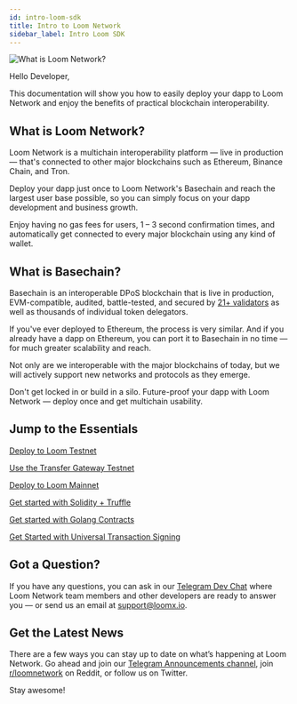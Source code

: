 ```yaml
---
id: intro-loom-sdk
title: Intro to Loom Network
sidebar_label: Intro Loom SDK
---
```


![What is Loom Network?](/developers/img/what-is-loom.png)

Hello Developer, 

This documentation will show you how to easily deploy your dapp to Loom Network and enjoy the benefits of practical blockchain interoperability.

## What is Loom Network?

Loom Network is a multichain interoperability platform — live in production — that's connected to other major blockchains such as Ethereum, Binance Chain, and Tron.

Deploy your dapp just once to Loom Network's Basechain and reach the largest user base possible, so you can simply focus on your dapp development and business growth.

Enjoy having no gas fees for users, 1 – 3 second confirmation times, and automatically get connected to every major blockchain using any kind of wallet.

## What is Basechain?

Basechain is an interoperable DPoS blockchain that is live in production, EVM-compatible, audited, battle-tested, and secured by [21+ validators](https://wallet.loomx.io/validators) as well as thousands of individual token delegators.

If you've ever deployed to Ethereum, the process is very similar. And if you already have a dapp on Ethereum, you can port it to Basechain in no time — for much greater scalability and reach.

Not only are we interoperable with the major blockchains of today, but we will actively support new networks and protocols as they emerge.

Don't get locked in or build in a silo. Future-proof your dapp with Loom Network — deploy once and get multichain usability.

## Jump to the Essentials

[Deploy to Loom Testnet](deploy-loom-testnet.html)

[Use the Transfer Gateway Testnet](extdev-transfer-gateway.html)

[Deploy to Loom Mainnet](deploy-loom-mainnet.html)

[Get started with Solidity + Truffle](deploy-loom-testnet.html)

[Get started with Golang Contracts](prereqs-all.html)

[Get Started with Universal Transaction Signing](how-to-get-started.html#to-get-started-with-universal-transaction-signing)

## Got a Question?

If you have any questions, you can ask in our [Telegram Dev Chat](https://t.me/LoomNetworkDev) where Loom Network team members and other developers are ready to answer you — or send us an email at [support@loomx.io](mailto:support@loomx.io).

## Get the Latest News

There are a few ways you can stay up to date on what’s happening at Loom Network. Go ahead and join our [Telegram Announcements channel](https://t.me/loomannouncements), join [r/loomnetwork](https://www.reddit.com/r/loomnetwork) on Reddit, or follow us on Twitter.

Stay awesome!